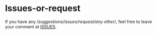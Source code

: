 # Issues-or-request

If you have any /*suggestions/issues/request/any other*/, feel free to leave your comment at [ISSUES](https://github.com/Jackstar1212/Issues-or-request/issues). 
